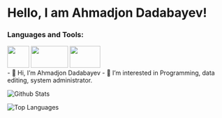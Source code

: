 <h1>Hello, I am Ahmadjon Dadabayev!</h1>

<h3>Languages and Tools:</h3>
<div style="displey: flex">
<img src="https://cdn-icons-png.flaticon.com/128/5968/5968332.png" width="50px" height="50px"> <img src="https://cdn.icon-icons.com/icons2/2699/PNG/512/laravel_logo_icon_170314.png" width="85px" height="50px"> <img src="https://cdn-icons-png.flaticon.com/512/5968/5968313.png" width="70px" height="50px">
</div>
- 👋 Hi, I’m Ahmadjon Dadabayev
- 👀 I’m interested in Programming, data editing, system administrator.

![Github Stats](https://github-readme-stats.vercel.app/api?username=Akhmadjonuz&count_private=false&show_icons=true&theme=radical)

![Top Languages](https://github-readme-stats.vercel.app/api/top-langs/?username=Akhmadjonuz&show_icons=true&theme=radical)

